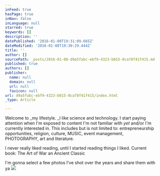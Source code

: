 ```yaml
---
inFeed: true
hasPage: true
inNav: false
inLanguage: null
starred: true
keywords: []
description: ''
datePublished: '2016-01-08T19:31:09.665Z'
dateModified: '2016-01-08T19:30:29.444Z'
title: ''
author: []
sourcePath: _posts/2016-01-08-d9a5fabc-ebf9-4323-b015-0ca78f41f415.md
published: true
authors: []
publisher:
  name: null
  domain: null
  url: null
  favicon: null
url: d9a5fabc-ebf9-4323-b015-0ca78f41f415/index.html
_type: Article

---
```

Welcome to _my lifestyle. _I like science and technology. I start paying attention when I'm exposed to content I'm not familiar with _yet_ and/or I'm currently interested in. This includes but is not limited to: entrepreneurship opportunities, religion, culture, MUSIC, event management, PHOTOGRAPHY, art and literature. 

I never really liked reading, until I started reading things I liked. Current book: The Art of War an Ancient Classic

I'm gonna select a few photos I've shot over the years and share them with ya
![](https://s3-us-west-2.amazonaws.com/the-grid-img/p/bcb8702fdf3df199c3e321618ad607f2ea058329.jpg)